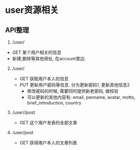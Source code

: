 # user资源相关

## API整理

1.  /user/<id number> 
   + GET 某个用户相关的信息
   + 新建,删除等其他用处, 在account里边.

2. /user/
   + GET 获取用户本人的信息
   + PUT 更新用户密码等信息. 分为更新密码1, 更新其他信息2
     + 修改密码的时候, 需要同时提供新老密码, 做校验
     + 可以更新的其他内容有: email, penname, avatar, 
       motto, brief_introduction, country

3. /user/<id number>/post
   + GET 这个用户发表的全部文章

4. /user/post
   + GET 获得用户本人的文章列表
